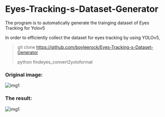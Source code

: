 # Eyes-Tracking-s-Dataset-Generator
The program is to automatically generate the trainging  dataset of Eyes Tracking for Yolov5

In order to efficiently  collect the dataset for eyes tracking by using YOLOv5, 

> git clone https://github.com/boyleerock/Eyes-Tracking-s-Dataset-Generator
> 
> python findeyes_convert2yoloformat

### Original image:

![img1](https://user-images.githubusercontent.com/61671531/179178941-c116fc28-ad68-4071-946d-f5074dbb977e.jpg)



### The result:

![img1](https://user-images.githubusercontent.com/61671531/179178092-ee89b1b6-f6f7-4dce-b26c-eb66ed08cb35.jpg)
